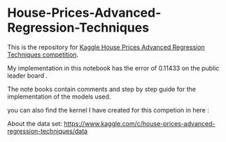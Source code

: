 # House-Prices-Advanced-Regression-Techniques

This is the repository for [Kaggle House Prices Advanced Regression Techniques competition](https://www.kaggle.com/c/house-prices-advanced-regression-techniques).

My implementation in this notebook has the error of 0.11433 on the public leader board .

The note books contain comments and step by step guide for the implementation of the models used.

you can also find the kernel I have created for this competion in here :

About the data set:
https://www.kaggle.com/c/house-prices-advanced-regression-techniques/data
